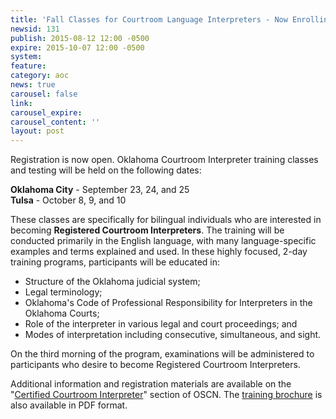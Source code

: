 ```yaml
---
title: 'Fall Classes for Courtroom Language Interpreters - Now Enrolling'
newsid: 131
publish: 2015-08-12 12:00 -0500
expire: 2015-10-07 12:00 -0500
system: 
feature: 
category: aoc
news: true
carousel: false
link: 
carousel_expire: 
carousel_content: ''
layout: post
---
```

<p>Registration is now open. Oklahoma Courtroom Interpreter training classes and testing will be held on the following dates:</p>
<p><strong>Oklahoma City</strong> - September 23, 24, and 25<br>
<strong>Tulsa</strong> - October 8, 9, and 10</p>
<p>These classes are specifically for bilingual individuals who are interested in becoming <strong>Registered Courtroom Interpreters</strong>. The training will be conducted primarily in the English language, with many language-specific examples and terms explained and used. In these highly focused, 2-day training programs, participants will be educated in:</p>
<ul>
<li>Structure of the Oklahoma judicial system;</li>
<li>Legal terminology;</li>
<li>Oklahoma's Code of Professional Responsibility for Interpreters in the Oklahoma Courts;</li>
<li>Role of the interpreter in various legal and court proceedings; and</li>
<li>Modes of interpretation including consecutive, simultaneous, and sight.</li>
</ul>
<p>On the third morning of the program, examinations will be administered to participants who desire to become Registered Courtroom Interpreters. </p>
<p>Additional information and registration materials are available on the "<a href="http://www.oscn.net/static/forms/aoc_forms/interpreter.asp" target="_blank">Certified Courtroom Interpreter</a>" section of OSCN. The <a href="http://www.oscn.net/forms/interpreter/Training%20Schedule%20-%20Registered%20Interpreter%20Program.pdf" target="_blank">training brochure</a> is also available in PDF format.</p>